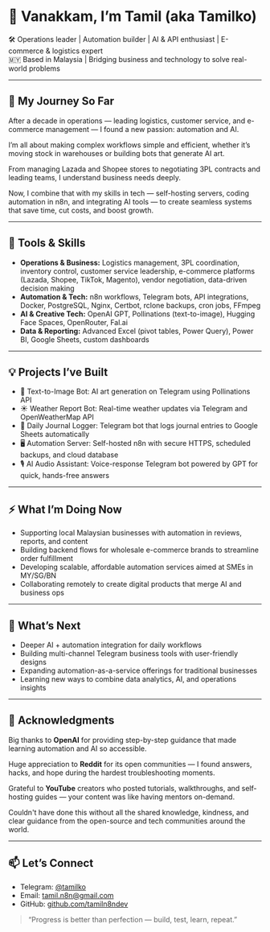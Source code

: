 # 👋 Vanakkam, I’m Tamil (aka Tamilko)

🛠️ Operations leader | Automation builder | AI & API enthusiast | E-commerce & logistics expert  
🇲🇾 Based in Malaysia | Bridging business and technology to solve real-world problems

---

## 🧠 My Journey So Far

After a decade in operations — leading logistics, customer service, and e-commerce management — I found a new passion: automation and AI.  

I’m all about making complex workflows simple and efficient, whether it’s moving stock in warehouses or building bots that generate AI art.  

From managing Lazada and Shopee stores to negotiating 3PL contracts and leading teams, I understand business needs deeply.  

Now, I combine that with my skills in tech — self-hosting servers, coding automation in n8n, and integrating AI tools — to create seamless systems that save time, cut costs, and boost growth.

---

## 🧰 Tools & Skills

- **Operations & Business:** Logistics management, 3PL coordination, inventory control, customer service leadership, e-commerce platforms (Lazada, Shopee, TikTok, Magento), vendor negotiation, data-driven decision making  
- **Automation & Tech:** n8n workflows, Telegram bots, API integrations, Docker, PostgreSQL, Nginx, Certbot, rclone backups, cron jobs, FFmpeg  
- **AI & Creative Tech:** OpenAI GPT, Pollinations (text-to-image), Hugging Face Spaces, OpenRouter, Fal.ai  
- **Data & Reporting:** Advanced Excel (pivot tables, Power Query), Power BI, Google Sheets, custom dashboards  

---

## 💡 Projects I’ve Built

- 🎨 Text-to-Image Bot: AI art generation on Telegram using Pollinations API  
- ☀️ Weather Report Bot: Real-time weather updates via Telegram and OpenWeatherMap API  
- 📓 Daily Journal Logger: Telegram bot that logs journal entries to Google Sheets automatically  
- 🖥️ Automation Server: Self-hosted n8n with secure HTTPS, scheduled backups, and cloud database  
- 🎙️ AI Audio Assistant: Voice-response Telegram bot powered by GPT for quick, hands-free answers  

---

## ⚡ What I’m Doing Now

- Supporting local Malaysian businesses with automation in reviews, reports, and content  
- Building backend flows for wholesale e-commerce brands to streamline order fulfillment  
- Developing scalable, affordable automation services aimed at SMEs in MY/SG/BN  
- Collaborating remotely to create digital products that merge AI and business ops  

---

## 🌱 What’s Next

- Deeper AI + automation integration for daily workflows  
- Building multi-channel Telegram business tools with user-friendly designs  
- Expanding automation-as-a-service offerings for traditional businesses  
- Learning new ways to combine data analytics, AI, and operations insights  

---

## 🙏 Acknowledgments

Big thanks to **OpenAI** for providing step-by-step guidance that made learning automation and AI so accessible.  

Huge appreciation to **Reddit** for its open communities — I found answers, hacks, and hope during the hardest troubleshooting moments.  

Grateful to **YouTube** creators who posted tutorials, walkthroughs, and self-hosting guides — your content was like having mentors on-demand.  

Couldn't have done this without all the shared knowledge, kindness, and clear guidance from the open-source and tech communities around the world.

---

## 📫 Let’s Connect

- Telegram: [@tamilko](https://t.me/tamilko)  
- Email: [tamil.n8n@gmail.com](mailto:tamil.n8n@gmail.com)  
- GitHub: [github.com/tamiln8ndev](https://github.com/tamiln8ndev)  

> “Progress is better than perfection — build, test, learn, repeat.”
